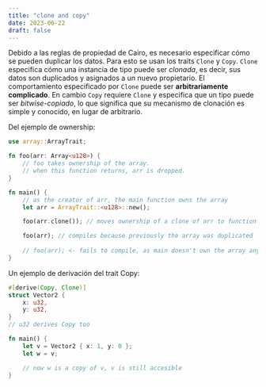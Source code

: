 ```yaml
---
title: "clone and copy"
date: 2023-06-22
draft: false
---
```


Debido a las reglas de propiedad de Cairo, es necesario especificar cómo se pueden duplicar los datos. Para esto se usan los traits `Clone` y `Copy`. `Clone` especifica cómo una instancia de tipo puede ser *clonada*, es decir, sus datos son duplicados y asignados a un nuevo propietario. El comportamiento especificado por `Clone` puede ser **arbitrariamente complicado**. En cambio `Copy` requiere `Clone` y especifica que un tipo puede ser *bitwise-copiado*, lo que significa que su mecanismo de clonación es simple y conocido, en lugar de arbitrario.

Del ejemplo de ownership:

```rust {.codebox}
use array::ArrayTrait;

fn foo(arr: Array<u128>) {
    // foo takes ownership of the array.
    // when this function returns, arr is dropped.
}

fn main() {
    // as the creator of arr, the main function owns the array
    let arr = ArrayTrait::<u128>::new();

    foo(arr.clone()); // moves ownership of a clone of arr to function call

    foo(arr); // compiles because previously the array was duplicated
    
    // foo(arr); <- fails to compile, as main doesn't own the array anymore
}
```

Un ejemplo de derivación del trait Copy:

```rust {.codebox}
#[derive(Copy, Clone)]
struct Vector2 {
    x: u32,
    y: u32,
}
// u32 derives Copy too

fn main() {
    let v = Vector2 { x: 1, y: 0 };
    let w = v;

    // now w is a copy of v, v is still accesible
}
```
